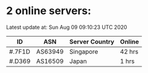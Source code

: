 # 2 online servers:

Latest update at: Sun Aug 09 09:10:23 UTC 2020

| ID | ASN | Server Country | Online |
| -- | --- | -------------- | ------ |
| #.7F1D | AS63949 | Singapore | 42 hrs |
| #.D369 | AS16509 | Japan | 1 hrs |

